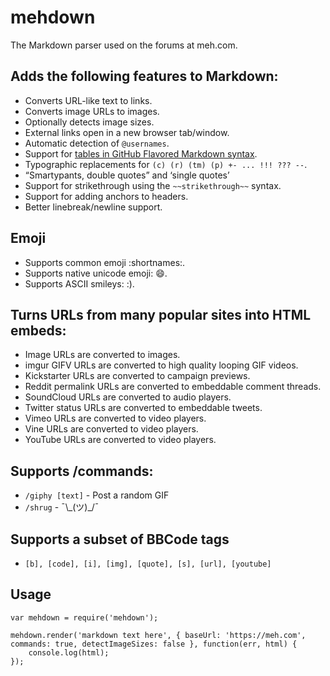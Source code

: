mehdown
=======

The Markdown parser used on the forums at meh.com.

## Adds the following features to Markdown:

- Converts URL-like text to links.
- Converts image URLs to images.
- Optionally detects image sizes.
- External links open in a new browser tab/window.
- Automatic detection of `@usernames`.
- Support for [tables in GitHub Flavored Markdown syntax](https://help.github.com/articles/organizing-information-with-tables/).
- Typographic replacements for `(c) (r) (tm) (p) +- ... !!! ??? --`.
- “Smartypants, double quotes” and ‘single quotes’
- Support for strikethrough using the `~~strikethrough~~` syntax.
- Support for adding anchors to headers.
- Better linebreak/newline support.

## Emoji

- Supports common emoji :shortnames:.
- Supports native unicode emoji: 😄.
- Supports ASCII smileys: :).

## Turns URLs from many popular sites into HTML embeds:

- Image URLs are converted to images.
- imgur GIFV URLs are converted to high quality looping GIF videos.
- Kickstarter URLs are converted to campaign previews.
- Reddit permalink URLs are converted to embeddable comment threads.
- SoundCloud URLs are converted to audio players.
- Twitter status URLs are converted to embeddable tweets.
- Vimeo URLs are converted to video players.
- Vine URLs are converted to video players.
- YouTube URLs are converted to video players.

## Supports /commands:

- `/giphy [text]` - Post a random GIF
- `/shrug` - ¯\\\_(ツ)\_/¯

## Supports a subset of BBCode tags

- `[b], [code], [i], [img], [quote], [s], [url], [youtube]`

## Usage

```
var mehdown = require('mehdown');

mehdown.render('markdown text here', { baseUrl: 'https://meh.com', commands: true, detectImageSizes: false }, function(err, html) {
    console.log(html);
});
```
